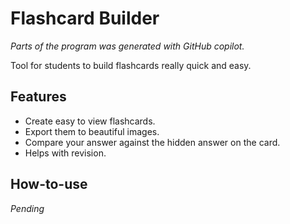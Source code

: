 # Flashcard Builder

*Parts of the program was generated with GitHub copilot.*

Tool for students to build flashcards really quick and easy.

## Features

- Create easy to view flashcards.
- Export them to beautiful images.
- Compare your answer against the hidden answer on the card.
- Helps with revision.

## How-to-use

*Pending*